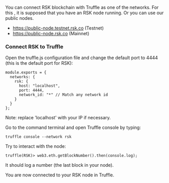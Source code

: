You can connect RSK blockchain with Truffle as one of the networks. For this , it is supposed that you have an RSK node running. Or you can use our public nodes.

* https://public-node.testnet.rsk.co (Testnet)
* https://public-node.rsk.co (Mainnet)


### Connect RSK to Truffle

Open the truffle.js configuration file and change the default port to 4444 (this is the default port for RSK):

```
module.exports = {
  networks: {
    rsk: {
      host: "localhost",
      port: 4444,
      network_id: "*" // Match any network id
    }
  }
};
```
Note: replace 'localhost' with your IP if necessary.

Go to the command terminal and open Truffle console by typing:
```
truffle console --network rsk
```

Try to interact with the node:
```
truffle(RSK)> web3.eth.getBlockNumber().then(console.log);
```
It should log a number (the last block in your node).

You are now connected to your RSK node in Truffle.


